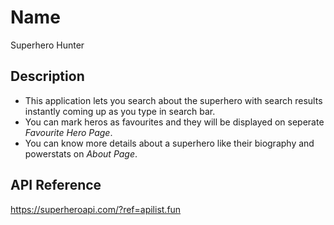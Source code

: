# Name
Superhero Hunter

## Description
* This application lets you search about the superhero with search results instantly coming up as you type in search bar.
* You can mark heros as favourites and they will be displayed on seperate _Favourite Hero Page_.
* You can know more details about a superhero like their biography and powerstats on _About Page_.

## API Reference
https://superheroapi.com/?ref=apilist.fun

